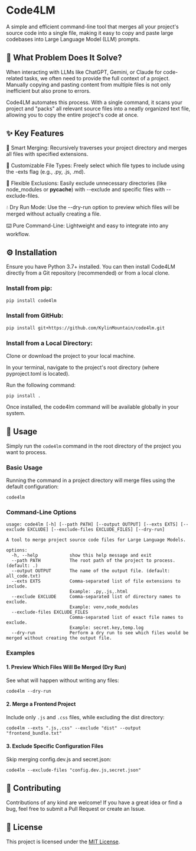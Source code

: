 # Code4LM
A simple and efficient command-line tool that merges all your project's source code into a single file, making it easy to copy and paste large codebases into Large Language Model (LLM) prompts.

## 🤔 What Problem Does It Solve?
When interacting with LLMs like ChatGPT, Gemini, or Claude for code-related tasks, we often need to provide the full context of a project. Manually copying and pasting content from multiple files is not only inefficient but also prone to errors.

Code4LM automates this process. With a single command, it scans your project and "packs" all relevant source files into a neatly organized text file, allowing you to copy the entire project's code at once.

## ✨ Key Features
📂 Smart Merging: Recursively traverses your project directory and merges all files with specified extensions.

🎯 Customizable File Types: Freely select which file types to include using the -exts flag (e.g., .py, .js, .md).

🙈 Flexible Exclusions: Easily exclude unnecessary directories (like node_modules or __pycache__) with --exclude and specific files with --exclude-files.

💧 Dry Run Mode: Use the --dry-run option to preview which files will be merged without actually creating a file.

⌨️ Pure Command-Line: Lightweight and easy to integrate into any workflow.

## ⚙️ Installation
Ensure you have Python 3.7+ installed. You can then install Code4LM directly from a Git repository (recommended) or from a local clone.

### Install from pip:
```bash
pip install code4lm
```

### Install from GitHub:
```bash
pip install git+https://github.com/KylinMountain/code4lm.git
```

### Install from a Local Directory:

Clone or download the project to your local machine.

In your terminal, navigate to the project's root directory (where pyproject.toml is located).

Run the following command:
```
pip install .
```
Once installed, the code4lm command will be available globally in your system.

## 🚀 Usage
Simply run the `code4lm` command in the root directory of the project you want to process.

### Basic Usage
Running the command in a project directory will merge files using the default configuration:

```
code4lm
```

### Command-Line Options
```
usage: code4lm [-h] [--path PATH] [--output OUTPUT] [--exts EXTS] [--exclude EXCLUDE] [--exclude-files EXCLUDE_FILES] [--dry-run]

A tool to merge project source code files for Large Language Models.

options:
  -h, --help            show this help message and exit
  --path PATH           The root path of the project to process. (default: .)
  --output OUTPUT       The name of the output file. (default: all_code.txt)
  --exts EXTS           Comma-separated list of file extensions to include.
                        Example: .py,.js,.html
  --exclude EXCLUDE     Comma-separated list of directory names to exclude.
                        Example: venv,node_modules
  --exclude-files EXCLUDE_FILES
                        Comma-separated list of exact file names to exclude.
                        Example: secret.key,temp.log
  --dry-run             Perform a dry run to see which files would be merged without creating the output file.
```
### Examples
#### 1. Preview Which Files Will Be Merged (Dry Run)

See what will happen without writing any files:
```
code4lm --dry-run
```
#### 2. Merge a Frontend Project

Include only `.js` and `.css` files, while excluding the dist directory:
```
code4lm --exts ".js,.css" --exclude "dist" --output "frontend_bundle.txt"
```

#### 3. Exclude Specific Configuration Files

Skip merging config.dev.js and secret.json:
```
code4lm --exclude-files "config.dev.js,secret.json"
```

## 🤝 Contributing
Contributions of any kind are welcome! If you have a great idea or find a bug, feel free to submit a Pull Request or create an Issue.

## 📜 License
This project is licensed under the [MIT License](https://opensource.org/licenses/MIT).